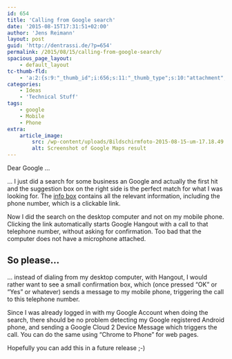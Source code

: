 ```yaml
---
id: 654
title: 'Calling from Google search'
date: '2015-08-15T17:31:51+02:00'
author: 'Jens Reimann'
layout: post
guid: 'http://dentrassi.de/?p=654'
permalink: /2015/08/15/calling-from-google-search/
spacious_page_layout:
    - default_layout
tc-thumb-fld:
    - 'a:2:{s:9:"_thumb_id";i:656;s:11:"_thumb_type";s:10:"attachment";}'
categories:
    - Ideas
    - 'Technical Stuff'
tags:
    - google
    - Mobile
    - Phone
extra:
    article_image:
        src: /wp-content/uploads/Bildschirmfoto-2015-08-15-um-17.18.49.png
        alt: Screenshot of Google Maps result
---
```


Dear Google …

… I just did a search for some business an Google and actually the first hit and the suggestion box on the right side is the perfect match for what I was looking for. The [info box](/wp-content/uploads/Bildschirmfoto-2015-08-15-um-17.18.49.png) contains all the relevant information, including the phone number, which is a clickable link.

<!-- more -->

Now I did the search on the desktop computer and not on my mobile phone. Clicking the link automatically starts Google Hangout with a call to that telephone number, without asking for confirmation. Too bad that the computer does not have a microphone attached.

## So please…

… instead of dialing from my desktop computer, with Hangout, I would rather want to see a small confirmation box, which (once pressed “OK” or “Yes” or whatever) sends a message to my mobile phone, triggering the call to this telephone number.

Since I was already logged in with my Google Account when doing the search, there should be no problem detecting my Google registered Android phone, and sending a Google Cloud 2 Device Message which triggers the call. You can do the same using “Chrome to Phone” for web pages.

Hopefully you can add this in a future release ;-)
